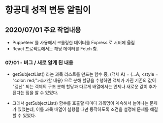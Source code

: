 # 항공대 성적 변동 알림이

## 2020/07/01 주요 작업내용
- Puppeteer 를 사용해서 크롤링한 데이터를 Express 로 서버에 올림
- React 프로젝트에서는 해당 데이터를 Fetch 함.

### 07/01 - 버그 / 새로 알게 된 내용
- getSubjectList() 라는 과목 리스트를 만드는 함수 중, (객체 A) = {...A, <style = "color: red;">추가할 내용</style>} 으로 분해 할당을 수행하면 객체가 가진 기존의 값이 "갱신" 되는 객체의 구조 분해 할당과 다르게 배열에서는 언제나 새로운 값이 추가된다는 점을 알 수 있었다.   

- 그래서 getSubjectList() 함수를 호출할 때마다 과목명이 계속해서 늘어나는 문제가 있었는데, 이를 과목 배열이 실행될 때만 동작하도록 조건을 설정해 문제를 해결할 수 있었다.
